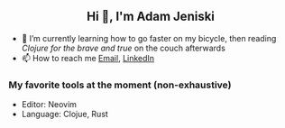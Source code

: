 <h2 align="center">Hi 👋, I'm Adam Jeniski</h1>

- 🌱 I’m currently learning how to go faster on my bicycle, then reading _Clojure for the brave and true_ on the couch afterwards
- 📫 How to reach me  <a href="mailto:ajensiki4@gmail.com">Email</a>, <a href="https://linkedin.com/in/adamjeniski">LinkedIn</a>

### My favorite tools at the moment (non-exhaustive)
- Editor: Neovim
- Language: Clojue, Rust
